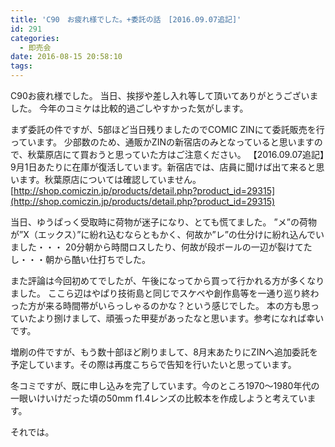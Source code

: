 ```yaml
---
title: 'C90　お疲れ様でした。+委託の話　[2016.09.07追記]'
id: 291
categories:
  - 即売会
date: 2016-08-15 20:58:10
tags:
---
```


C90お疲れ様でした。
当日、挨拶や差し入れ等して頂いてありがとうございました。
今年のコミケは比較的過ごしやすかった気がします。

まず委託の件ですが、5部ほど当日残りましたのでCOMIC ZINにて委託販売を行っています。
少部数のため、通販かZINの新宿店のみとなっていると思いますので、秋葉原店にて買おうと思っていた方はご注意ください。
【2016.09.07追記】9月1日あたりに在庫が復活しています。新宿店では、店員に聞けば出て来ると思います。秋葉原店については確認していません。
[http://shop.comiczin.jp/products/detail.php?product_id=29315](http://shop.comiczin.jp/products/detail.php?product_id=29315)

当日、ゆうぱっく受取時に荷物が迷子になり、とても慌てました。
”メ”の荷物が”X（エックス）”に紛れ込むならともかく、何故か”レ”の仕分けに紛れ込んでいました・・・
20分朝から時間ロスしたり、何故が段ボールの一辺が裂けてたし・・・朝から酷い仕打ちでした。

また評論は今回初めてでしたが、午後になってから買って行かれる方が多くなりました。
ここら辺はやぱり技術島と同じでスケベや創作島等を一通り巡り終わった方が来る時間帯がいらっしゃるのかな？という感じでした。
本の方も思っていたより捌けまして、頑張った甲斐があったなと思います。参考になれば幸いです。

増刷の件ですが、もう数十部ほど刷りまして、8月末あたりにZINへ追加委託を予定しています。その際は再度こちらで告知を行いたいと思っています。

冬コミですが、既に申し込みを完了しています。今のところ1970～1980年代の一眼いけいけだった頃の50mm f1.4レンズの比較本を作成しようと考えています。

それでは。